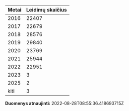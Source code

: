 | Metai | Leidimų skaičius |
|-------| ---------------- |
| 2016 | 22407 |
| 2017 | 22679 |
| 2018 | 28576 |
| 2019 | 29840 |
| 2020 | 23769 |
| 2021 | 25944 |
| 2022 | 22951 |
| 2023 | 3 |
| 2025 | 2 |
| kiti | 3 |

**Duomenys atnaujinti:** 2022-08-28T08:55:36.418693715Z